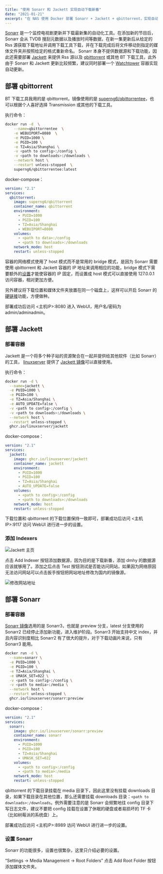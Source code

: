 ```yaml
---
title: "使用 Sonarr 和 Jackett 实现自动下载新番"
date: "2021-01-21"
excerpt: "在 NAS 使用 Docker 部署 Sonarr + Jackett + qbittorrent，实现自动下载新番"
---
```


[Sonarr](https://sonarr.tv/) 是一个监控电视剧更新并下载最新集的自动化工具。在添加新的节目后，Sonarr 会从 TVDB 搜刮元数据以及播放时间等数据，在新一集更新后从给定的 Rss 源获取下载地址并调用下载工具下载，并在下载完成后将文件移动到指定的媒体文件夹并按照给定的格式重新命名。 Sonarr 本身不提供数据源和下载功能，因此还需要部署 [Jackett](https://github.com/Jackett/Jackett) 来提供 Rss 源以及 [qbittorrent](https://www.qbittorrent.org/)	或其他 BT 下载工具，此外由于 Sonarr 和 Jackett 更新比较频繁，建议同时部署一个 [Watchtower](https://github.com/containrrr/watchtower) 容器实现自动更新。

## 部署 qbittorrent

BT 下载工具我用的是 qbittorrent，镜像使用的是 [superng6/qbittorrentee](https://hub.docker.com/r/superng6/qbittorrentee)，也可以根据个人喜好选择 Transmission 或其他的下载工具。

执行命令：

```bash
docker run -d  \
    --name=qbittorrentee  \
    -e WEBUIPORT=8080  \
    -e PUID=1000 \
    -e PGID=100 \
    -e TZ=Asia/Shanghai \
    -v <path to config>:/config \
    -v <path to downloads>:/downloads \
    --network host \
    --restart unless-stopped  \
    superng6/qbittorrentee:latest
```

docker-compose：

```yaml
version: "2.1"
services:
  qbittorrent:
    image: superng6/qbittorrent
    container_name: qbittorrent
    environment:
      - PUID=1000
      - PGID=100
      - TZ=Asia/Shanghai
      - WEBUIPORT=8080
    volumes:
      - <path to data>:/config
      - <path to downloads>:/downloads
    network_mode: host
    restart: unless-stopped
```

容器的网络模式使用了 host 模式而不是常用的 bridge 模式，是因为 Sonarr 需要使用 qbittorrent 和 Jackett 容器的 IP 地址来调用相应的功能，bridge 模式下需要额外的[设置](https://www.cnblogs.com/Yogile/p/12944741.html)才能使容器的 IP 固定，而设置成 host 模式可以直接使用 127.0.0.1 访问容器，相对更加方便。

另外建议将下载位置和媒体文件夹放置在同一个磁盘上，这样可以开启 Sonarr 的[硬链接](https://en.wikipedia.org/wiki/Hardlink)功能，方便做种。

部署成功后访问 <主机IP>:8080 进入 WebUI，用户名/密码为 admin/adminadmin。

## 部署 Jackett

### 部署容器

Jackett 是一个将多个种子站的资源聚合在一起并提供给其他软件（比如 Sonarr）的工具， [linuxserver](https://www.linuxserver.io/) 提供了 [Jackett 镜像](https://hub.docker.com/r/linuxserver/jackett)可以直接使用。

执行命令：

```bash
docker run -d \
  --name=jackett \
  -e PUID=1000 \
  -e PGID=100 \
  -e TZ=Asia/Shanghai \
  -e AUTO_UPDATE=false \
  -v <path to config>:/config \
  -v <path to downloads>:/downloads \
  --network host \
  --restart unless-stopped \
  ghcr.io/linuxserver/jackett
```

docker-compose：

```yaml
version: "2.1"
services:
  jackett:
    image: ghcr.io/linuxserver/jackett
    container_name: jackett
    environment:
      - PUID=1000
      - PGID=100
      - TZ=Asia/Shanghai
      - AUTO_UPDATE=false
    volumes:
      - <path to config>:/config
      - <path to downloads>:/downloads
    network_mode: host
    restart: unless-stopped
```

下载位置和 qbittorrent 的下载位置保持一致即可，部署成功后访问 <主机IP>:9117 访问 WebUI 进行进一步的设置。

### 添加 Indexers

![Jackett 主页](/images/sonarr-jackett/jackett.png)

点击 Add Indexer 按钮添加数据源，因为目的是下载新番，添加 dmhy 的数据源应该就够用了。添加之后点击 Test 按钮测试是否能访问网站，如果因为网络原因无法访问网站可以点击扳手按钮把网站地址修改为国内的镜像源。

![修改网站地址](/images/sonarr-jackett/jackett-dmhy.png)

## 部署 Sonarr

### 部署容器

[Sonarr 镜像](https://hub.docker.com/r/linuxserver/sonarr)选用的是 Sonarr3，也就是 preview 分支，latest 分支使用的 Sonarr2 已经停止添加新功能，进入维护阶段。Sonarr3 开始支持中文 index，并且内容识别度相比 Sonarr2 有了很大的提升，对于下载动画片来说，只有 Sonarr3 能用。

```bash
docker run -d \
  --name=sonarr \
  -e PUID=1000 \
  -e PGID=100 \
  -e TZ=Asia/Shanghai \
  -e UMASK_SET=022 \
  -v <path to config>:/config \
  -v <path to media>:/media \
  --network host \
  --restart unless-stopped \
  ghcr.io/linuxserver/sonarr:preview
```

docker-compose：

```yaml
version: "2.1"
services:
  sonarr:
    image: ghcr.io/linuxserver/sonarr:preview
    container_name: sonarr
    environment:
      - PUID=1000
      - PGID=100
      - TZ=Asia/Shanghai
      - UMASK_SET=022
    volumes:
      - <path to config>:/config
      - <path to media>:/media
    network_mode: host
    restart: unless-stopped
```

qbittorrent 的下载目录挂载在 media 目录下，因此这里没有挂载 downloads 目录，如果下载目录在其他位置，那么还需要挂载 downloads 目录：`<path to downloads>:/downloads`。例外需要注意的是 Sonarr 会频繁地往 config 目录下写日志文件，建议不要把 config 挂载在设置了休眠的硬盘或者易损坏的 TF 卡（比如树莓派的系统盘）上。

部署成功后访问 <主机IP>:8989 访问 WebUI 进行进一步的设置。

### 设置 Sonarr

Sonarr 的功能很多，设置也很繁杂，这里只介绍必要的设置。

“Settings -> Media Management -> Root Folders” 点击 Add Root Folder 按钮添加媒体文件夹。


